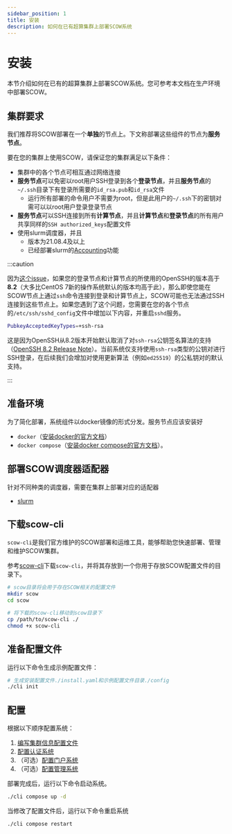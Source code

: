 ```yaml
---
sidebar_position: 1
title: 安装
description: 如何在已有超算集群上部署SCOW系统
---
```


# 安装

本节介绍如何在已有的超算集群上部署SCOW系统。您可参考本文档在生产环境中部署SCOW。

## 集群要求

我们推荐将SCOW部署在一个**单独**的节点上。下文称部署这些组件的节点为**服务节点**。

要在您的集群上使用SCOW，请保证您的集群满足以下条件：

- 集群中的各个节点可相互通过网络连接
- **服务节点**可以免密以root用户SSH登录到各个**登录节点**，并且**服务节点**的`~/.ssh`目录下有登录所需要的`id_rsa.pub`和`id_rsa`文件
  - 运行所有部署的命令用户不需要为root，但是此用户的`~/.ssh`下的密钥对需可以以root用户登录登录节点
- **服务节点**可以SSH连接到所有**计算节点**，并且**计算节点**和**登录节点**的所有用户共享同样的`SSH authorized_keys`配置文件
- 使用slurm调度器，并且
  - 版本为21.08.4及以上
  - 已经部署slurm的[Accounting](https://slurm.schedmd.com/accounting.html#database-configuration)功能

:::caution

因为[这个issue](https://github.com/mscdex/ssh2/issues/989)，如果您的登录节点和计算节点的所使用的OpenSSH的版本高于**8.2**（大多比CentOS 7新的操作系统默认的版本均高于此），那么即使您能在SCOW节点上通过`ssh`命令连接到登录和计算节点上，SCOW可能也无法通过SSH连接到这些节点上。如果您遇到了这个问题，您需要在您的各个节点的`/etc/ssh/sshd_config`文件中增加以下内容，并重启`sshd`服务。

```bash
PubkeyAcceptedKeyTypes=+ssh-rsa
```

这是因为OpenSSH从8.2版本开始默认取消了对`ssh-rsa`公钥签名算法的支持（[OpenSSH 8.2 Release Note](https://www.openssh.com/txt/release-8.2)）。当前系统仅支持使用`ssh-rsa`类型的公钥对进行SSH登录，在后续我们会增加对使用更新算法（例如`ed25519`）的公私钥对的默认支持。

:::


## 准备环境

为了简化部署，系统组件以docker镜像的形式分发。服务节点应该安装好

- `docker`（[安装docker的官方文档](https://docs.docker.com/engine/install/)）
- `docker compose`（[安装docker compose的官方文档](https://docs.docker.com/compose/install/)）。

## 部署SCOW调度器适配器

针对不同种类的调度器，需要在集群上部署对应的适配器

- [slurm](https://github.com/PKUHPC/scow-slurm-adapter)

## 下载scow-cli

`scow-cli`是我们官方维护的SCOW部署和运维工具，能够帮助您快速部署、管理和维护SCOW集群。

参考[scow-cli](./scow-cli.md)下载`scow-cli`，并将其存放到一个你用于存放SCOW配置文件的目录下。

```bash
# scow目录将会用于存在SCOW相关的配置文件
mkdir scow
cd scow

# 将下载的scow-cli移动到scow目录下
cp /path/to/scow-cli ./
chmod +x scow-cli
```

## 准备配置文件

运行以下命令生成示例配置文件：

```bash
# 生成安装配置文件./install.yaml和示例配置文件目录./config
./cli init
```

## 配置

根据以下顺序配置系统：

1. [编写集群信息配置文件](../config/cluster-config.md)
2. [配置认证系统](../config/auth/intro.md)
3. （可选）[配置门户系统](../config/portal/intro.md)
4. （可选）[配置管理系统](../config/mis/intro.md)

部署完成后，运行以下命令启动系统。

```bash
./cli compose up -d
```

当修改了配置文件后，运行以下命令重启系统

```bash
./cli compose restart
```
